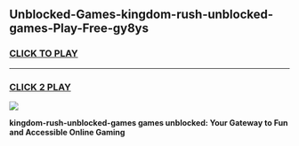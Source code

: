 
## Unblocked-Games-kingdom-rush-unblocked-games-Play-Free-gy8ys
<h3>
<a href="https://premium76.site?title=kingdom-rush-unblocked-games&ref=19M">CLICK TO PLAY</a></h3>
<hr>

<h3>
<a href="https://premium76.site?title=kingdom-rush-unblocked-games&ref=19M">CLICK 2 PLAY</a>
  
</h3>

<a href="https://premium76.site?title=kingdom-rush-unblocked-games&ref=19M"><img src="https://clearcache.store/games.png"></a>


**kingdom-rush-unblocked-games games unblocked: Your Gateway to Fun and Accessible Online Gaming**
